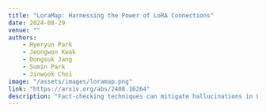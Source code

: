 ```yaml
---
title: "LoraMap: Harnessing the Power of LoRA Connections"
date: 2024-08-29
venue: ""
authors: 
    - Hyeryun Park
    - Jeongwon Kwak
    - Dongsuk Jang
    - Sumin Park
    - Jinwook Choi
image: "/assets/images/loramap.png"
link: "https://arxiv.org/abs/2408.16264"
description: "Fact-checking techniques can mitigate hallucinations in Large Language Models (LLMs), a prominent issue in specialized domains. As parameter-efficient techniques such as Low-Rank Adaptation (LoRA) can overcome substantial computational overhead, some studies have explored the integration of multiple LoRAs. While previous studies focus on parallel integration, this paper investigates methods to establish connections among multiple LoRAs. We create three reasoning datasets tailored to fact-checking and fine-tune individual LoRAs, allowing them to view and reason from diverse perspectives. Then, we explore strategies for allocating these reasoning LoRAs and introduce LoraMap, an approach to map connections between them. The results of the fact-checking task demonstrate that the performance of LoraMap is superior to LoraHub, an existing method for integrating LoRAs. LoraMap also outperforms with significantly fewer trainable parameters than LoraConcat, which concatenates LoRAs and further fine-tunes them."
---
```

